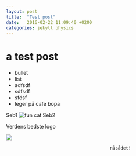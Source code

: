```yaml
---
layout: post
title:  "Test post"
date:   2016-02-22 11:09:40 +0200
categories: jekyll physics
---
```

# a test post

- bullet
- list
- adfsdf
- sdfsdf
- sfdsf
- leger på cafe bopa


Seb1
![fun cat](https://i.ytimg.com/vi/icqDxNab3Do/maxresdefault.jpg)
Seb2

Verdens bedste logo

![](http://murholt.github.io/images/logo.jpg)


											nåsådet!

